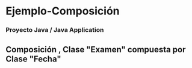 # Ejemplo-Composición
### Proyecto Java / Java Application
## Composición , Clase "Examen" compuesta por Clase "Fecha"
